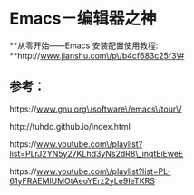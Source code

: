 # Emacs－编辑器之神

**从零开始——Emacs 安装配置使用教程: **http:\/\/www.jianshu.com\/p\/b4cf683c25f3\#

## 参考：

https:\/\/www.gnu.org\/software\/emacs\/tour\/

http:\/\/tuhdo.github.io\/index.html

https:\/\/www.youtube.com\/playlist?list=PLrJ2YN5y27KLhd3yNs2dR8\_inqtEiEweE

https:\/\/www.youtube.com\/playlist?list=PL-61yFRAEMlUMOtAeoYErz2yLe9IeTKRS

